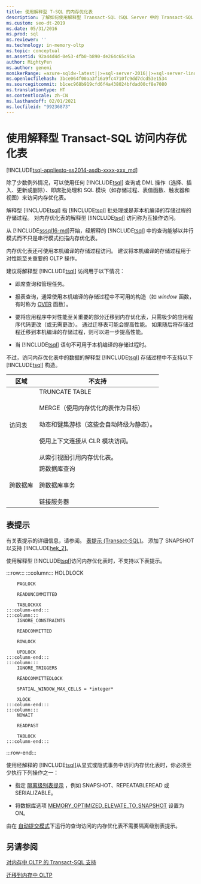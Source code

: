 ```yaml
---
title: 使用解释型 T-SQL 的内存优化表
description: 了解如何使用解释型 Transact-SQL（SQL Server 中的 Transact-SQL 批处理或存储过程）访问内存优化表。
ms.custom: seo-dt-2019
ms.date: 05/31/2016
ms.prod: sql
ms.reviewer: ''
ms.technology: in-memory-oltp
ms.topic: conceptual
ms.assetid: 92a44d4d-0e53-4fb0-b890-de264c65c95a
author: MightyPen
ms.author: genemi
monikerRange: =azure-sqldw-latest||>=sql-server-2016||>=sql-server-linux-2017||=azuresqldb-mi-current
ms.openlocfilehash: 3bce064f00aa3f16a9fc4710fc9dd7dcd53e1534
ms.sourcegitcommit: b1cec968b919cfd6f4a438024bfdad00cf8e7080
ms.translationtype: HT
ms.contentlocale: zh-CN
ms.lasthandoff: 02/01/2021
ms.locfileid: "99236873"
---
```

# <a name="accessing-memory-optimized-tables-using-interpreted-transact-sql"></a>使用解释型 Transact-SQL 访问内存优化表
[!INCLUDE[tsql-appliesto-ss2014-asdb-xxxx-xxx_md](../../includes/tsql-appliesto-ss2014-asdb-xxxx-xxx-md.md)]

 除了少数例外情况，可以使用任何 [!INCLUDE[tsql](../../includes/tsql-md.md)] 查询或 DML 操作（选择、插入、更新或删除）、即席批处理和 SQL 模块（如存储过程、表值函数、触发器和视图）来访问内存优化表。  
  
解释型 [!INCLUDE[tsql](../../includes/tsql-md.md)] 指 [!INCLUDE[tsql](../../includes/tsql-md.md)] 批处理或是非本机编译的存储过程的存储过程。 对内存优化表的解释型 [!INCLUDE[tsql](../../includes/tsql-md.md)] 访问称为互操作访问。  

从 [!INCLUDE[sssql16-md](../../includes/sssql16-md.md)]开始，经解释的 [!INCLUDE[tsql](../../includes/tsql-md.md)] 中的查询能够以并行模式而不只是串行模式扫描内存优化表。

内存优化表还可使用本机编译的存储过程访问。 建议将本机编译的存储过程用于对性能至关重要的 OLTP 操作。  
  
建议将解释型 [!INCLUDE[tsql](../../includes/tsql-md.md)] 访问用于以下情况：  
  
- 即席查询和管理任务。  
  
- 报表查询，通常使用本机编译的存储过程中不可用的构造（如 *window* 函数，有时称为 [OVER](../../t-sql/queries/select-over-clause-transact-sql.md) 函数）。  
  
- 要将应用程序中对性能至关重要的部分迁移到内存优化表，只需极少的应用程序代码更改（或无需更改）。 通过迁移表可能会提高性能。 如果随后将存储过程迁移到本机编译的存储过程，则可以进一步提高性能。  
  
- 当 [!INCLUDE[tsql](../../includes/tsql-md.md)] 语句不可用于本机编译的存储过程时。  
  
不过，访问内存优化表中的数据的解释型 [!INCLUDE[tsql](../../includes/tsql-md.md)] 存储过程中不支持以下 [!INCLUDE[tsql](../../includes/tsql-md.md)] 构造。  
  
|区域|不支持|  
|----------|-----------------|  
|访问表|TRUNCATE TABLE<br /><br /> MERGE（使用内存优化的表作为目标）<br /><br /> 动态和键集游标（这些会自动降级为静态）。<br /><br /> 使用上下文连接从 CLR 模块访问。<br /><br /> 从索引视图引用内存优化表。|  
|跨数据库|跨数据库查询<br /><br /> 跨数据库事务<br /><br /> 链接服务器|  
  
## <a name="table-hints"></a>表提示

有关表提示的详细信息，请参阅。 [表提示 (Transact-SQL)](../../t-sql/queries/hints-transact-sql-table.md)。 添加了 SNAPSHOT 以支持 [!INCLUDE[hek_2](../../includes/hek-2-md.md)]。  
  
使用解释型 [!INCLUDE[tsql](../../includes/tsql-md.md)]访问内存优化表时，不支持以下表提示。  

:::row:::
    :::column:::
        HOLDLOCK

        PAGLOCK

        READUNCOMMITTED

        TABLOCKXX
    :::column-end:::
    :::column:::
        IGNORE_CONSTRAINTS

        READCOMMITTED

        ROWLOCK

        UPDLOCK
    :::column-end:::
    :::column:::
        IGNORE_TRIGGERS

        READCOMMITTEDLOCK

        SPATIAL_WINDOW_MAX_CELLS = *integer*

        XLOCK
    :::column-end:::
    :::column:::
        NOWAIT

        READPAST

        TABLOCK
    :::column-end:::
:::row-end:::

使用经解释的 [!INCLUDE[tsql](../../includes/tsql-md.md)]从显式或隐式事务中访问内存优化表时，你必须至少执行下列操作之一：  
  
- 指定 [隔离级别表提示](../../relational-databases/in-memory-oltp/transactions-with-memory-optimized-tables.md) ，例如 SNAPSHOT、REPEATABLEREAD 或 SERIALIZABLE。  
  
- 将数据库选项 [MEMORY_OPTIMIZED_ELEVATE_TO_SNAPSHOT](../../t-sql/statements/alter-database-transact-sql-set-options.md) 设置为 ON。  
  
由在 [自动提交模式](../../odbc/reference/develop-app/auto-commit-mode.md)下运行的查询访问的内存优化表不需要隔离级别表提示。  
  
## <a name="see-also"></a>另请参阅

[对内存中 OLTP 的 Transact-SQL 支持](../../relational-databases/in-memory-oltp/transact-sql-support-for-in-memory-oltp.md)   

[迁移到内存中 OLTP](./plan-your-adoption-of-in-memory-oltp-features-in-sql-server.md)